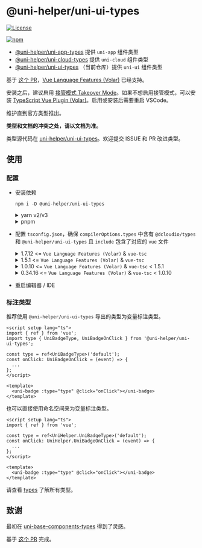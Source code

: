 # @uni-helper/uni-ui-types

[![License](https://img.shields.io/github/license/uni-helper/uni-ui-types)](https://github.com/uni-helper/uni-ui-types/blob/main/LICENSE)

[![npm](https://img.shields.io/npm/v/@uni-helper/uni-ui-types)](https://www.npmjs.com/package/@uni-helper/uni-ui-types)

- [@uni-helper/uni-app-types](https://github.com/uni-helper/uni-app-types) 提供 `uni-app` 组件类型
- [@uni-helper/uni-cloud-types](https://github.com/uni-helper/uni-cloud-types) 提供 `uni-cloud` 组件类型
- [@uni-helper/uni-ui-types](https://github.com/uni-helper/uni-ui-types) （当前仓库）提供 `uni-ui` 组件类型

基于 [这个 PR](https://github.com/vuejs/core/pull/3399)，[Vue Language Features (Volar)](https://marketplace.visualstudio.com/items?itemName=Vue.volar) 已经支持。

安装之后，建议启用 [接管模式 Takeover Mode](https://cn.vuejs.org/guide/typescript/overview.html#volar-takeover-mode)。如果不想启用接管模式，可以安装 [TypeScript Vue Plugin (Volar)](https://marketplace.visualstudio.com/items?itemName=Vue.vscode-typescript-vue-plugin)。启用或安装后需要重启 VSCode。

维护直到官方类型推出。

**类型和文档的冲突之处，请以文档为准。**

类型源代码在 [uni-helper/uni-ui-types](https://github.com/uni-helper/uni-ui-types)。欢迎提交 ISSUE 和 PR 改进类型。

## 使用

### 配置

- 安装依赖

  ```shell
  npm i -D @uni-helper/uni-ui-types
  ```

  <details>
    <summary>yarn v2/v3</summary>
    <p>请参考 <a href="https://yarnpkg.com/configuration/yarnrc/#nodeLinker">文档</a> 设置 <code>nodeLinker</code> 为 <code>node_modules</code>。</p>
  </details>

  <details>
    <summary>pnpm</summary>
    <p>请参考 <a href="https://pnpm.io/npmrc#shamefully-hoist">文档</a> 设置 <code>shamefully-hoist</code> 为 <code>true</code>。</p>
  </details>

- 配置 `tsconfig.json`，确保 `compilerOptions.types` 中含有 `@dcloudio/types` 和 `@uni-helper/uni-ui-types` 且 `include` 包含了对应的 `vue` 文件

  <details>
    <summary>1.7.12 <= <code>Vue Language Features (Volar)</code> & <code>vue-tsc</code></summary>

  ```json
  {
    "compilerOptions": {
      "types": ["@dcloudio/types", "@uni-helper/uni-app-types"]
    },
    "vueCompilerOptions": {
      "nativeTags": ["block", "component", "template", "slot"]
    },
    "include": ["src/**/*.vue"]
  }
  ```

  </details>

  <details>
    <summary>1.5.1 <= <code>Vue Language Features (Volar)</code> & <code>vue-tsc</code></summary>

  ```json
  {
    "compilerOptions": {
      "types": ["@dcloudio/types", "@uni-helper/uni-ui-types"]
    },
    "include": ["src/**/*.vue"]
  }
  ```

  </details>

  <details>
    <summary>1.0.10 <= <code>Vue Language Features (Volar)</code> & <code>vue-tsc</code> < 1.5.1</summary>

  ```json
  {
    "compilerOptions": {
      "types": ["@dcloudio/types", "@uni-helper/uni-ui-types"]
    },
    "vueCompilerOptions": {
      "nativeTags": ["block", "component", "template", "slot"]
    },
    "include": ["src/**/*.vue"]
  }
  ```

  </details>

  <details>
    <summary>0.34.16 <= <code>Vue Language Features (Volar)</code> & <code>vue-tsc</code> < 1.0.10</summary>

  ```json
  {
    "compilerOptions": {
      "types": ["@dcloudio/types", "@uni-helper/uni-ui-types"]
    },
    "vueCompilerOptions": {
      "experimentalRuntimeMode": "runtime-uni-app"
    },
    "include": ["src/**/*.vue"]
  }
  ```

  </details>

- 重启编辑器 / IDE

### 标注类型

推荐使用 `@uni-helper/uni-ui-types` 导出的类型为变量标注类型。

```vue
<script setup lang="ts">
import { ref } from 'vue';
import type { UniBadgeType, UniBadgeOnClick } from '@uni-helper/uni-ui-types';

const type = ref<UniBadgeType>('default');
const onClick: UniBadgeOnClick = (event) => {
  ...
};
</script>

<template>
  <uni-badge :type="type" @click="onClick"></uni-badge>
</template>
```

也可以直接使用命名空间来为变量标注类型。

```vue
<script setup lang="ts">
import { ref } from 'vue';

const type = ref<UniHelper.UniBadgeType>('default');
const onClick: UniHelper.UniBadgeOnClick = (event) => {
  ...
};
</script>

<template>
  <uni-badge :type="type" @click="onClick"></uni-badge>
</template>
```

请查看 [types](./types) 了解所有类型。

## 致谢

最初在 [uni-base-components-types](https://github.com/satrong/uni-base-components-types) 得到了灵感。

基于 [这个 PR](https://github.com/satrong/uni-base-components-types/pull/5) 完成。
